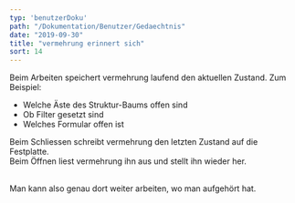 ```yaml
---
typ: 'benutzerDoku'
path: "/Dokumentation/Benutzer/Gedaechtnis"
date: "2019-09-30"
title: "vermehrung erinnert sich"
sort: 14
---
```


Beim Arbeiten speichert vermehrung laufend den aktuellen Zustand. Zum Beispiel:

- Welche Äste des Struktur-Baums offen sind
- Ob Filter gesetzt sind
- Welches Formular offen ist

Beim Schliessen schreibt vermehrung den letzten Zustand auf die Festplatte.<br/>
Beim Öffnen liest vermehrung ihn aus und stellt ihn wieder her.<br/><br/>

Man kann also genau dort weiter arbeiten, wo man aufgehört hat.